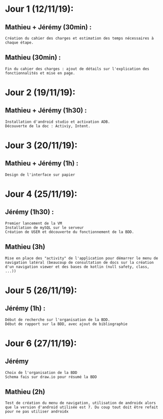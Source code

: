 # Jour 1 (12/11/19):
## Mathieu + Jérémy (30min) : 
	Création du cahier des charges et estimation des temps nécessaires à chaque étape.
## Mathieu (30min) :
	Fin du cahier des charges : ajout de détails sur l'explication des fonctionnalités et mise en page.

# Jour 2 (19/11/19):
## Mathieu + Jérémy (1h30) : 
	Installation d'android studio et activation ADB.
	Découverte de la doc : Activiy, Intent.

# Jour 3 (20/11/19):
## Mathieu + Jérémy (1h) :
	Design de l'interface sur papier

# Jour 4 (25/11/19):
## Jérémy (1h30) :
	Premier lancement de la VM
	Installation de mySQL sur le serveur
	Création de USER et découverte du fonctionnement de la BDD.
## Mathieu (3h)
	Mise en place des "activity" de l'application pour démarrer le menu de navigation latéral (beaucoup de consultation de docs sur la création d'un navigation viewer et des bases de kotlin (null safety, class, ...))

# Jour 5 (26/11/19):
## Jérémy (1h) :
	Début de recherche sur l'organisation de la BDD.
	Début de rapport sur la BDD, avec ajout de bibliographie

# Jour 6 (27/11/19):
## Jérémy
	Choix de l'organisation de la BDD
	Schema fais sur draw.io pour résumé la BDD
## Mathieu (2h)
	Test de création du menu de navigation, utilisation de androidx alors que la version d'android utilisée est 7. Du coup tout doit être refait pour ne pas utiliser androidx
